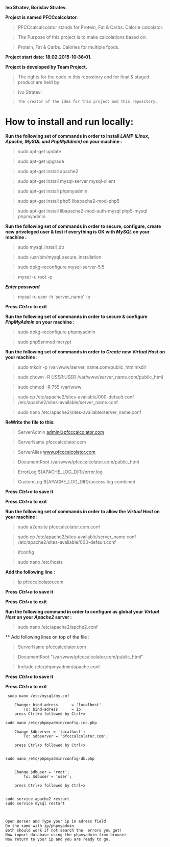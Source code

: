**Ivo Stratev, Borislav Stratev.**

**Project is named PFCCcalcolator.**

> PFCCcalcalcolator stands for Protein, Fat & Carbs. Calorie calcolator.

> The Purpose of this project is to make calcolations based on:

> Protein, Fat & Carbs. Calories for multiple foods.

**Project start date: 18.02.2015-10:36:01.**

**Project is developed by Team Project.**

> The rights for the code in this repository and for final & staged product are held by:

> Ivo Stratev:

>     The creator of the idea for this project and this repository.
        
        
# How to install and run locally:
    
**Run the following set of commands in order to install *LAMP (Linux, Apache, MySQL and PhpMyAdmin)* on your machine :**
    
> sudo apt-get update

> sudo apt-get upgrade

> sudo apt-get install apache2

> sudo apt-get install mysql-server mysql-client

> sudo apt-get install phpmyadmin

> sudo apt-get install php5 libapache2-mod-php5

> sudo apt-get install libapache2-mod-auth-mysql php5-mysql phpmyadmin

**Run the following set of commands in order to secure, configure, create new priveleged  user & test if everything is OK with *MySQL* on your machine :**

> sudo mysql_install_db

> sudo /usr/bin/mysql_secure_installation

> sudo dpkg-reconfigure mysql-server-5.5

> mysql -u root -p

***Enter password***

> mysql -u user -h 'server_name' -p  

**Press *Ctrl+c* to exit** 

**Run the following set of commands in order to secure &  configure *PhpMyAdmin* on your machine :**

> sudo dpkg-reconfigure phpmyadmin

> sudo php5enmod mcrypt

**Run the following set of commands in order to *Create new Virtual Host* on your machine :** 

> sudo mkdir -p /var/www/server_name.com/public_htmlmkdir 

> sudo chown -R $USER:$USER /var/www/server_name.com/public_html

> sudo chmod -R 755 /var/www

> sudo cp /etc/apache2/sites-available/000-default.conf /etc/apache2/sites-available/server_name.conf

> sudo nano /etc/apache2/sites-available/server_name.conf

    
**ReWrite the file to this:**

> ServerAdmin admin@pfcccalcolator.com

> ServerName pfcccalcolator.com

> ServerAlias www.pfcccalcolator.com

> DocumentRoot /var/www/pfcccalcolator.com/public_html

> ErrorLog ${APACHE_LOG_DIR}/error.log

> CustomLog ${APACHE_LOG_DIR}/access.log combined

**Press *Ctrl+o* to save it**

**Press *Ctrl+x* to exit**
        
**Run the following set of commands in order to allow the *Virtual Host* on your machine :**        
        
> sudo a2ensite pfcccalcolator.com.conf

> sudo cp /etc/apache2/sites-available/server_name.conf /etc/apache2/sites-available/000-default.conf

> ifconfig

> sudo nano /etc/hosts

**Add the following line :**    
        
> ip  pfcccalcolator.com

**Press *Ctrl+o* to save it**

**Press *Ctrl+x* to exit**
        
**Run the following command in order to configure as global your *Virtual Host* on your *Apache2* server :**       

> sudo nano /etc/apache2/apche2.conf

** Add following lines on top of the file :    
    
> ServerName pfcccalcolator.com

> DocumentRoot "/var/www/pfcccalcolator.com/public_html"

> Include /etc/phpmyadmin/apache.conf

**Press *Ctrl+o* to save it**

**Press *Ctrl+x* to exit**

        
     sudo nano /etc/mysql/my.cnf
    
        Change: bind-adress      = 'localhost'
            To: bind-adress      = ip
        press Ctrl+o followed by Ctrl+x
        
    sudo nano /etc/phpmyadmin/config.inc.php
    
        Change $dbserver = 'localhost';
            To: $dbserver = 'pfcccalcolator.com';
            
        press Ctrl+o followed by Ctrl+x
        
        
    sudo nano /etc/phpmyadmin/config-db.php
    
    
        Change $dbuser = 'root';
            To: $dbuser = 'user';
            
        press Ctrl+o followed by Ctrl+x
        
        
    sudo service apache2 restart
    sudo service mysql restart
    
    
    
    Open Borser and Type your ip in adress field
    Do the same with ip/phpmyadmin
    Both should work if not search the  errors you get!
    Now import database using the phpmyadmin from browser
    Now return to your ip and you are ready to go.